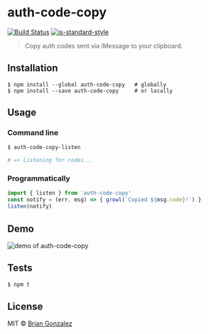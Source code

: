 # auth-code-copy

[![Build Status](https://img.shields.io/travis/briangonzalez/auth-code-copy/master.svg?style=flat-square)](https://travis-ci.org/briangonzalez/auth-code-copy)  [![js-standard-style](https://img.shields.io/badge/code%20style-standard-brightgreen.svg?style=flat-square)](http://standardjs.com)


> Copy auth codes sent via iMessage to your clipboard.

## Installation

```
$ npm install --global auth-code-copy   # globally
$ npm install --save auth-code-copy     # or locally
```

## Usage

### Command line

```sh
$ auth-code-copy-listen

# => Listening for codes...
```

### Programmatically

```js
import { listen } from 'auth-code-copy'
const notify = (err, msg) => { growl(`Copied ${msg.code}!`) }
listen(notify)
```

## Demo

![demo of auth-code-copy](https://user-images.githubusercontent.com/659829/32469536-0f92ee60-c308-11e7-9ff5-4efd8ead1af7.gif)

## Tests

```sh
$ npm t
```

## License

MIT © [Brian Gonzalez](https://briangonzalez.org)
